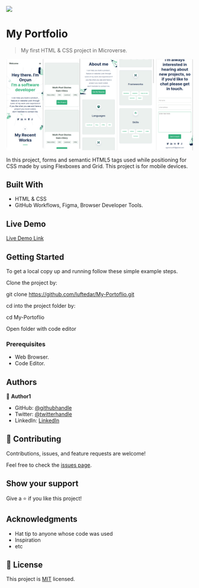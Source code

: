 ![](https://img.shields.io/badge/Microverse-blueviolet)

# My Portfolio

> My first HTML & CSS project in Microverse.

![screenshot](./app_screenshot.png)

In this project, forms and semantic HTML5 tags used while positioning for CSS made by using Flexboxes and Grid. This project is for mobile devices.

## Built With

- HTML & CSS
- GitHub Workflows, Figma, Browser Developer Tools.

## Live Demo

[Live Demo Link](https://raw.githack.com/luftedar/My-Portoflio/forms-ux/index.html)


## Getting Started

To get a local copy up and running follow these simple example steps.

Clone the project by:

git clone https://github.com/luftedar/My-Portoflio.git

cd into the project folder by:

cd My-Portoflio

Open folder with code editor


### Prerequisites

- Web Browser.
- Code Editor.

## Authors

👤 **Author1**

- GitHub: [@githubhandle](https://github.com/luftedar)
- Twitter: [@twitterhandle](https://twitter.com/OrcunUgur2)
- LinkedIn: [LinkedIn](https://www.linkedin.com/in/or%C3%A7un-u%C4%9Fur-089148181/)


## 🤝 Contributing

Contributions, issues, and feature requests are welcome!

Feel free to check the [issues page](../../issues/).

## Show your support

Give a ⭐️ if you like this project!

## Acknowledgments

- Hat tip to anyone whose code was used
- Inspiration
- etc

## 📝 License

This project is [MIT](./MIT.md) licensed.
